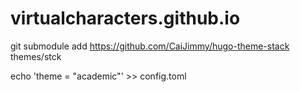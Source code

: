# virtualcharacters.github.io

git submodule add https://github.com/CaiJimmy/hugo-theme-stack themes/stck


echo 'theme = "academic"' >> config.toml
